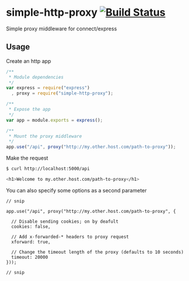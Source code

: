 simple-http-proxy [![Build Status](https://travis-ci.org/flokk/simple-http-proxy.png?branch=master)](https://travis-ci.org/flokk/simple-http-proxy)
=================

Simple proxy middleware for connect/express

Usage
-----

Create an http app
```js
/**
 * Module dependencies
 */
var express = require("express")
  , proxy = require("simple-http-proxy");

/**
 * Expose the app
 */
var app = module.exports = express();

/**
 * Mount the proxy middleware
 */
app.use("/api", proxy("http://my.other.host.com/path-to-proxy"));
```

Make the request
```sh
$ curl http://localhost:5000/api

<h1>Welcome to my.other.host.com/path-to-proxy</h1>
```

You can also specify some options as a second parameter

```
// snip

app.use("/api", proxy("http://my.other.host.com/path-to-proxy", {

  // Disable sending cookies; on by deafult
  cookies: false,

  // Add x-forwarded-* headers to proxy request
  xforward: true,

  // Change the timeout length of the proxy (defaults to 10 seconds)
  timeout: 20000
}));

// snip
```
